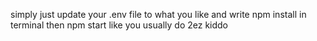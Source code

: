 simply just update your .env file to what you like and write npm install in terminal then npm start like you usually do
2ez kiddo
